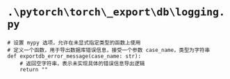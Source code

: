 # `.\pytorch\torch\_export\db\logging.py`

```
# 设置 mypy 选项，允许在未显式指定类型的函数上使用
# 定义一个函数，用于导出数据库错误信息，接受一个参数 case_name，类型为字符串
def exportdb_error_message(case_name: str):
    # 返回空字符串，表示未实现具体的错误信息导出逻辑
    return ""
```